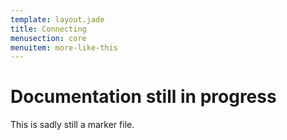 ```yaml
---
template: layout.jade
title: Connecting
menusection: core
menuitem: more-like-this
---
```



# Documentation still in progress

This is sadly still a marker file.

